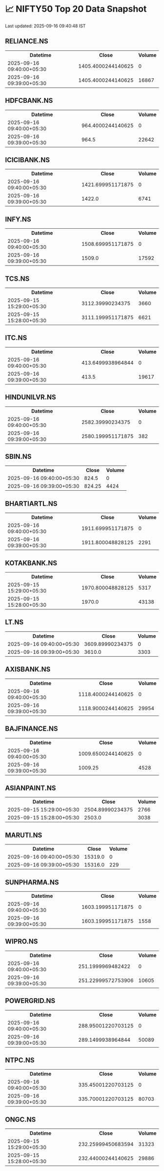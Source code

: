 # 📈 NIFTY50 Top 20 Data Snapshot

Last updated: 2025-09-16 09:40:48 IST

## RELIANCE.NS

<table>
  <tr><th>Datetime</th><th>Close</th><th>Volume</th></tr>
  <tr><td>2025-09-16 09:40:00+05:30</td><td>1405.4000244140625</td><td>0</td></tr>
  <tr><td>2025-09-16 09:39:00+05:30</td><td>1405.4000244140625</td><td>16867</td></tr>
</table>

## HDFCBANK.NS

<table>
  <tr><th>Datetime</th><th>Close</th><th>Volume</th></tr>
  <tr><td>2025-09-16 09:40:00+05:30</td><td>964.4000244140625</td><td>0</td></tr>
  <tr><td>2025-09-16 09:39:00+05:30</td><td>964.5</td><td>22642</td></tr>
</table>

## ICICIBANK.NS

<table>
  <tr><th>Datetime</th><th>Close</th><th>Volume</th></tr>
  <tr><td>2025-09-16 09:40:00+05:30</td><td>1421.699951171875</td><td>0</td></tr>
  <tr><td>2025-09-16 09:39:00+05:30</td><td>1422.0</td><td>6741</td></tr>
</table>

## INFY.NS

<table>
  <tr><th>Datetime</th><th>Close</th><th>Volume</th></tr>
  <tr><td>2025-09-16 09:40:00+05:30</td><td>1508.699951171875</td><td>0</td></tr>
  <tr><td>2025-09-16 09:39:00+05:30</td><td>1509.0</td><td>17592</td></tr>
</table>

## TCS.NS

<table>
  <tr><th>Datetime</th><th>Close</th><th>Volume</th></tr>
  <tr><td>2025-09-15 15:29:00+05:30</td><td>3112.39990234375</td><td>3660</td></tr>
  <tr><td>2025-09-15 15:28:00+05:30</td><td>3111.199951171875</td><td>6621</td></tr>
</table>

## ITC.NS

<table>
  <tr><th>Datetime</th><th>Close</th><th>Volume</th></tr>
  <tr><td>2025-09-16 09:40:00+05:30</td><td>413.6499938964844</td><td>0</td></tr>
  <tr><td>2025-09-16 09:39:00+05:30</td><td>413.5</td><td>19617</td></tr>
</table>

## HINDUNILVR.NS

<table>
  <tr><th>Datetime</th><th>Close</th><th>Volume</th></tr>
  <tr><td>2025-09-16 09:40:00+05:30</td><td>2582.39990234375</td><td>0</td></tr>
  <tr><td>2025-09-16 09:39:00+05:30</td><td>2580.199951171875</td><td>382</td></tr>
</table>

## SBIN.NS

<table>
  <tr><th>Datetime</th><th>Close</th><th>Volume</th></tr>
  <tr><td>2025-09-16 09:40:00+05:30</td><td>824.5</td><td>0</td></tr>
  <tr><td>2025-09-16 09:39:00+05:30</td><td>824.25</td><td>4424</td></tr>
</table>

## BHARTIARTL.NS

<table>
  <tr><th>Datetime</th><th>Close</th><th>Volume</th></tr>
  <tr><td>2025-09-16 09:40:00+05:30</td><td>1911.699951171875</td><td>0</td></tr>
  <tr><td>2025-09-16 09:39:00+05:30</td><td>1911.800048828125</td><td>2291</td></tr>
</table>

## KOTAKBANK.NS

<table>
  <tr><th>Datetime</th><th>Close</th><th>Volume</th></tr>
  <tr><td>2025-09-15 15:29:00+05:30</td><td>1970.800048828125</td><td>5317</td></tr>
  <tr><td>2025-09-15 15:28:00+05:30</td><td>1970.0</td><td>43138</td></tr>
</table>

## LT.NS

<table>
  <tr><th>Datetime</th><th>Close</th><th>Volume</th></tr>
  <tr><td>2025-09-16 09:40:00+05:30</td><td>3609.89990234375</td><td>0</td></tr>
  <tr><td>2025-09-16 09:39:00+05:30</td><td>3610.0</td><td>3303</td></tr>
</table>

## AXISBANK.NS

<table>
  <tr><th>Datetime</th><th>Close</th><th>Volume</th></tr>
  <tr><td>2025-09-16 09:40:00+05:30</td><td>1118.4000244140625</td><td>0</td></tr>
  <tr><td>2025-09-16 09:39:00+05:30</td><td>1118.9000244140625</td><td>29954</td></tr>
</table>

## BAJFINANCE.NS

<table>
  <tr><th>Datetime</th><th>Close</th><th>Volume</th></tr>
  <tr><td>2025-09-16 09:40:00+05:30</td><td>1009.6500244140625</td><td>0</td></tr>
  <tr><td>2025-09-16 09:39:00+05:30</td><td>1009.25</td><td>4528</td></tr>
</table>

## ASIANPAINT.NS

<table>
  <tr><th>Datetime</th><th>Close</th><th>Volume</th></tr>
  <tr><td>2025-09-15 15:29:00+05:30</td><td>2504.89990234375</td><td>2766</td></tr>
  <tr><td>2025-09-15 15:28:00+05:30</td><td>2503.0</td><td>3038</td></tr>
</table>

## MARUTI.NS

<table>
  <tr><th>Datetime</th><th>Close</th><th>Volume</th></tr>
  <tr><td>2025-09-16 09:40:00+05:30</td><td>15319.0</td><td>0</td></tr>
  <tr><td>2025-09-16 09:39:00+05:30</td><td>15316.0</td><td>229</td></tr>
</table>

## SUNPHARMA.NS

<table>
  <tr><th>Datetime</th><th>Close</th><th>Volume</th></tr>
  <tr><td>2025-09-16 09:40:00+05:30</td><td>1603.199951171875</td><td>0</td></tr>
  <tr><td>2025-09-16 09:39:00+05:30</td><td>1603.199951171875</td><td>1558</td></tr>
</table>

## WIPRO.NS

<table>
  <tr><th>Datetime</th><th>Close</th><th>Volume</th></tr>
  <tr><td>2025-09-16 09:40:00+05:30</td><td>251.1999969482422</td><td>0</td></tr>
  <tr><td>2025-09-16 09:39:00+05:30</td><td>251.22999572753906</td><td>10605</td></tr>
</table>

## POWERGRID.NS

<table>
  <tr><th>Datetime</th><th>Close</th><th>Volume</th></tr>
  <tr><td>2025-09-16 09:40:00+05:30</td><td>288.95001220703125</td><td>0</td></tr>
  <tr><td>2025-09-16 09:39:00+05:30</td><td>289.1499938964844</td><td>50089</td></tr>
</table>

## NTPC.NS

<table>
  <tr><th>Datetime</th><th>Close</th><th>Volume</th></tr>
  <tr><td>2025-09-16 09:40:00+05:30</td><td>335.45001220703125</td><td>0</td></tr>
  <tr><td>2025-09-16 09:39:00+05:30</td><td>335.70001220703125</td><td>80703</td></tr>
</table>

## ONGC.NS

<table>
  <tr><th>Datetime</th><th>Close</th><th>Volume</th></tr>
  <tr><td>2025-09-15 15:29:00+05:30</td><td>232.25999450683594</td><td>31323</td></tr>
  <tr><td>2025-09-15 15:28:00+05:30</td><td>232.44000244140625</td><td>29886</td></tr>
</table>

